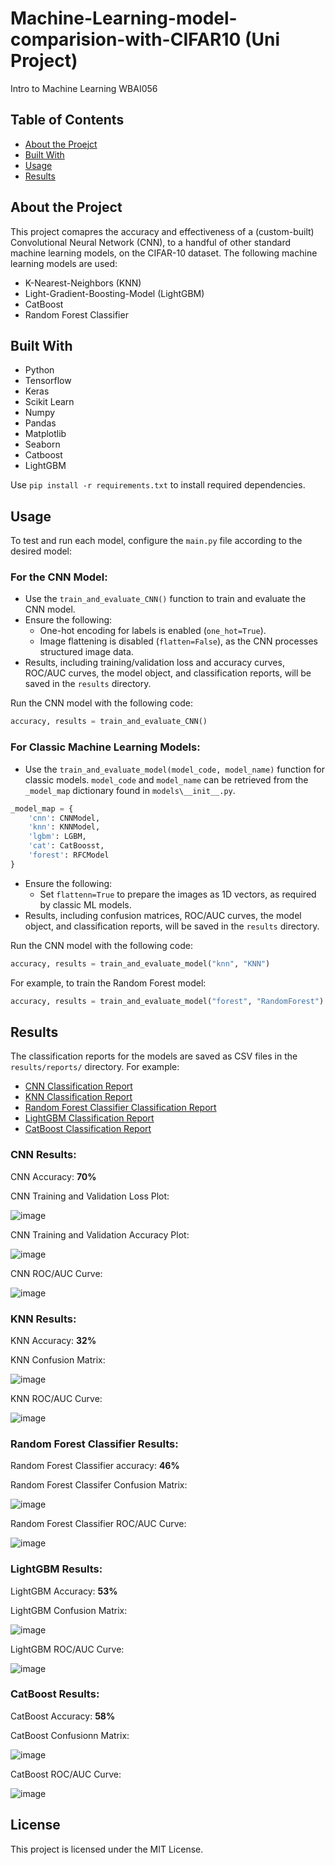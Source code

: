 # Machine-Learning-model-comparision-with-CIFAR10 (Uni Project)
Intro to Machine Learning WBAI056

## Table of Contents
- [About the Proejct](#about-the-project)
- [Built With](#built-with)
- [Usage](#usage)
- [Results](#results)

## About the Project

This project comapres the accuracy and effectiveness of a (custom-built) Convolutional Neural Network (CNN), to a handful of other standard machine learning models, on the CIFAR-10 dataset. The following machine learning models are used:
- K-Nearest-Neighbors (KNN)
- Light-Gradient-Boosting-Model (LightGBM)
- CatBoost
- Random Forest Classifier

## Built With
- Python
- Tensorflow
- Keras
- Scikit Learn
- Numpy
- Pandas
- Matplotlib
- Seaborn
- Catboost
- LightGBM

Use `pip install -r requirements.txt` to install required dependencies.

## Usage

To test and run each model, configure the `main.py` file according to the desired model:

### For the CNN Model:
- Use the `train_and_evaluate_CNN()` function to train and evaluate the CNN model.
- Ensure the following:
  - One-hot encoding for labels is enabled (`one_hot=True`).
  - Image flattening is disabled (`flatten=False`), as the CNN processes structured image data.
- Results, including training/validation loss and accuracy curves, ROC/AUC curves, the model object, and classification reports, will be saved in the `results` directory.

Run the CNN model with the following code:
```python
accuracy, results = train_and_evaluate_CNN()
```

### For Classic Machine Learning Models:
- Use the `train_and_evaluate_model(model_code, model_name)` function for classic models. `model_code` and `model_name` can be retrieved from the `_model_map` dictionary found in `models\__init__.py`.
```python
_model_map = {
    'cnn': CNNModel,
    'knn': KNNModel,
    'lgbm': LGBM,
    'cat': CatBoosst,
    'forest': RFCModel
}
```
- Ensure the following:
  - Set `flattenn=True` to prepare the images as 1D vectors, as required by classic ML models.
- Results, including confusion matrices, ROC/AUC curves, the model object, and classification reports, will be saved in the `results` directory.

Run the CNN model with the following code:
```python
accuracy, results = train_and_evaluate_model("knn", "KNN")
```
For example, to train the Random Forest model:
```python
accuracy, results = train_and_evaluate_model("forest", "RandomForest")
```

## Results

The classification reports for the models are saved as CSV files in the `results/reports/` directory. For example:
- [CNN Classification Report](results/reports/CNN_classification_report.csv)
- [KNN Classification Report](results/reports/KNN_classification_report.csv)
- [Random Forest Classifier Classification Report](results/reports/randomforest_classification_report.csv)
- [LightGBM Classification Report](results/reports/LightGBM_classification_report.csv)
- [CatBoost Classification Report](results/reports/CatBoost_classification_report.csv)

### CNN Results:
CNN Accuracy: **70%**

CNN Training and Validation Loss Plot:

![image](https://github.com/user-attachments/assets/3ecc8441-2a68-48e4-9cdf-3e75a59b3149)

CNN Training and Validation Accuracy Plot:

![image](https://github.com/user-attachments/assets/94bc674f-57f1-459e-8d04-f908ffb5a153)

CNN ROC/AUC Curve:

![image](https://github.com/user-attachments/assets/610943af-d81c-4373-b59f-1c4ae041b205)

### KNN Results:
KNN Accuracy: **32%**

KNN Confusion Matrix:

![image](https://github.com/user-attachments/assets/680a207f-a2cc-4b79-b7de-c40811093a66)

KNN ROC/AUC Curve:

![image](https://github.com/user-attachments/assets/2d21f017-664e-4a9c-beb5-5a0404e79d5a)

### Random Forest Classifier Results:
Random Forest Classifier accuracy: **46%**

Random Forest Classifer Confusion Matrix:

![image](https://github.com/user-attachments/assets/9a212798-3e17-48c7-a692-71e2841ad99f)

Random Forest Classifier ROC/AUC Curve:

![image](https://github.com/user-attachments/assets/6f8961ca-630c-4d1d-a8a7-c68a8215d098)


### LightGBM Results:
LightGBM Accuracy: **53%**

LightGBM Confusion Matrix:

![image](https://github.com/user-attachments/assets/e76f81ee-c215-46f4-8d4c-400fe483c648)

LightGBM ROC/AUC Curve:

![image](https://github.com/user-attachments/assets/543ef416-8b8e-43ae-89ae-8faab40b0c58)

### CatBoost Results:
CatBoost Accuracy: **58%**

CatBoost Confusionn Matrix:

![image](https://github.com/user-attachments/assets/b3b0eb8c-1190-4308-b461-7f9feb33efce)

CatBoost ROC/AUC Curve:

![image](https://github.com/user-attachments/assets/9337976d-cb0c-4710-8915-1bc1c79a151b)

## License
This project is licensed under the MIT License.
